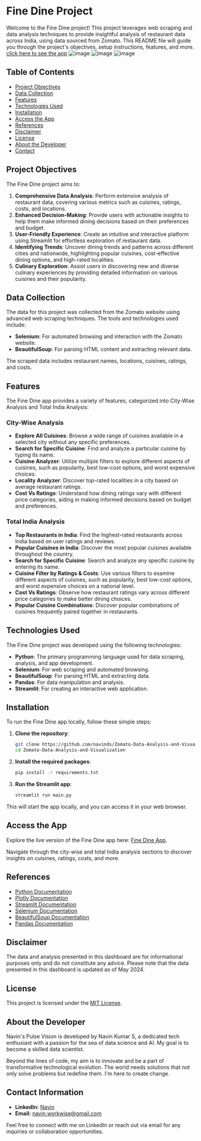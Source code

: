 # Fine Dine Project

Welcome to the Fine Dine project! This project leverages web scraping and data analysis techniques to provide insightful analysis of restaurant data across India, using data sourced from Zomato. This README file will guide you through the project's objectives, setup instructions, features, and more.
[click here to see the app](https://navinsfinedine.streamlit.app)
![image](https://github.com/navinds/Zomato-Data-Analysis-and-Visualization/assets/155221787/bead4e81-e9d2-4c96-a837-c5172971d2b5)
![image](https://github.com/navinds/Zomato-Data-Analysis-and-Visualization/assets/155221787/9a4e67f2-4762-4fe8-87c0-4603d60b170b)
![image](https://github.com/navinds/Zomato-Data-Analysis-and-Visualization/assets/155221787/083ec172-a276-4d9d-85e3-4d1254de0489)

## Table of Contents
- [Project Objectives](#project-objectives)
- [Data Collection](#data-collection)
- [Features](#features)
- [Technologies Used](#technologies-used)
- [Installation](#installation)
- [Access the App](#access-the-app)
- [References](#references)
- [Disclaimer](#disclaimer)
- [License](#license)
- [About the Developer](#about-the-developer)
- [Contact](#contact-information)

## Project Objectives

The Fine Dine project aims to:
1. **Comprehensive Data Analysis**: Perform extensive analysis of restaurant data, covering various metrics such as cuisines, ratings, costs, and locations.
2. **Enhanced Decision-Making**: Provide users with actionable insights to help them make informed dining decisions based on their preferences and budget.
3. **User-Friendly Experience**: Create an intuitive and interactive platform using Streamlit for effortless exploration of restaurant data.
4. **Identifying Trends**: Uncover dining trends and patterns across different cities and nationwide, highlighting popular cuisines, cost-effective dining options, and high-rated localities.
5. **Culinary Exploration**: Assist users in discovering new and diverse culinary experiences by providing detailed information on various cuisines and their popularity.

## Data Collection

The data for this project was collected from the Zomato website using advanced web scraping techniques. The tools and technologies used include:
- **Selenium**: For automated browsing and interaction with the Zomato website.
- **BeautifulSoup**: For parsing HTML content and extracting relevant data.

The scraped data includes restaurant names, locations, cuisines, ratings, and costs.

## Features

The Fine Dine app provides a variety of features, categorized into City-Wise Analysis and Total India Analysis:

### City-Wise Analysis
- **Explore All Cuisines**: Browse a wide range of cuisines available in a selected city without any specific preferences.
- **Search for Specific Cuisine**: Find and analyze a particular cuisine by typing its name.
- **Cuisine Analyzer**: Utilize multiple filters to explore different aspects of cuisines, such as popularity, best low-cost options, and worst expensive choices.
- **Locality Analyzer**: Discover top-rated localities in a city based on average restaurant ratings.
- **Cost Vs Ratings**: Understand how dining ratings vary with different price categories, aiding in making informed decisions based on budget and preferences.

### Total India Analysis
- **Top Restaurants in India**: Find the highest-rated restaurants across India based on user ratings and reviews.
- **Popular Cuisines in India**: Discover the most popular cuisines available throughout the country.
- **Search for Specific Cuisine**: Search and analyze any specific cuisine by entering its name.
- **Cuisine Filter by Ratings & Costs**: Use various filters to examine different aspects of cuisines, such as popularity, best low-cost options, and worst expensive choices on a national level.
- **Cost Vs Ratings**: Observe how restaurant ratings vary across different price categories to make better dining choices.
- **Popular Cuisine Combinations**: Discover popular combinations of cuisines frequently paired together in restaurants.

## Technologies Used

The Fine Dine project was developed using the following technologies:
- **Python**: The primary programming language used for data scraping, analysis, and app development.
- **Selenium**: For web scraping and automated browsing.
- **BeautifulSoup**: For parsing HTML and extracting data.
- **Pandas**: For data manipulation and analysis.
- **Streamlit**: For creating an interactive web application.

## Installation

To run the Fine Dine app locally, follow these simple steps:

1. **Clone the repository**:
   ```bash
   git clone https://github.com/navinds/Zomato-Data-Analysis-and-Visualization.git
   cd Zomato-Data-Analysis-and-Visualization
   ```

2. **Install the required packages**:
   ```bash
   pip install -r requirements.txt
   ```

3. **Run the Streamlit app**:
   ```bash
   streamlit run main.py
   ```

This will start the app locally, and you can access it in your web browser.

## Access the App

Explore the live version of the Fine Dine app here: [Fine Dine App](https://navinsfinedine.streamlit.app).

Navigate through the city-wise and total India analysis sections to discover insights on cuisines, ratings, costs, and more.

## References

- [Python Documentation](https://docs.python.org/)
- [Plotly Documentation](https://plotly.com/python/)
- [Streamlit Documentation](https://docs.streamlit.io/)
- [Selenium Documentation](https://www.selenium.dev/selenium/docs/api/py/api.html)
- [BeautifulSoup Documentation](https://www.crummy.com/software/BeautifulSoup/bs4/doc/)
- [Pandas Documentation](https://pandas.pydata.org/docs/)

  
## Disclaimer

The data and analysis presented in this dashboard are for informational purposes only and do not constitute any advice. Please note that the data presented in this dashboard is updated as of May 2024.


## License

This project is licensed under the [MIT License](https://opensource.org/licenses/MIT).


## About the Developer

Navin's Pulse Vision is developed by Navin Kumar S, a dedicated tech enthusiast with a passion for the sea of data science and AI. My goal is to become a skilled data scientist.

Beyond the lines of code, my aim is to innovate and be a part of transformative technological evolution. The world needs solutions that not only solve problems but redefine them. I'm here to create change.

## Contact Information

- **LinkedIn:** [Navin](https://www.linkedin.com/in/navinkumarsofficial/)
- **Email:** navin.workwise@gmail.com

Feel free to connect with me on LinkedIn or reach out via email for any inquiries or collaboration opportunities.
